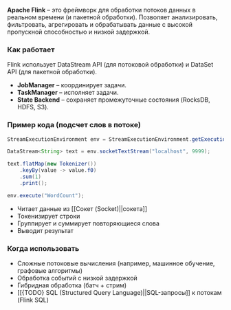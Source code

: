 **Apache Flink** – это фреймворк для обработки потоков данных в реальном времени (и пакетной обработки). Позволяет анализировать, фильтровать, агрегировать и обрабатывать данные с высокой пропускной способностью и низкой задержкой.


### Как работает

Flink использует DataStream API (для потоковой обработки) и DataSet API (для пакетной обработки).
- **JobManager** – координирует задачи.
- **TaskManager** – исполняет задачи.
- **State Backend** – сохраняет промежуточные состояния (RocksDB, HDFS, S3).


### Пример кода (подсчет слов в потоке)

```java
StreamExecutionEnvironment env = StreamExecutionEnvironment.getExecutionEnvironment();

DataStream<String> text = env.socketTextStream("localhost", 9999);

text.flatMap(new Tokenizer())
    .keyBy(value -> value.f0)
    .sum(1)
    .print();

env.execute("WordCount");
```

- Читает данные из [[Сокет (Socket)||сокета]]
- Токенизирует строки
- Группирует и суммирует повторяющиеся слова
- Выводит результат


### Когда использовать

- Сложные потоковые вычисления (например, машинное обучение, графовые алгоритмы)
- Обработка событий с низкой задержкой
- Гибридная обработка (батч + стрим)
- [[{TODO} SQL (Structured Query Language)||SQL-запросы]] к потокам (Flink SQL)